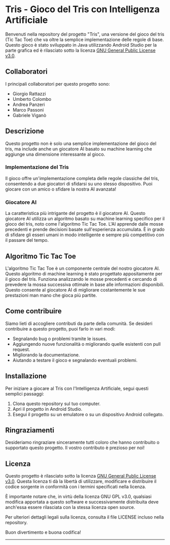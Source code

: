 # Tris - Gioco del Tris con Intelligenza Artificiale

Benvenuti nella repository del progetto "Tris", una versione del gioco del tris (Tic Tac Toe) che va oltre la semplice implementazione delle regole di base. Questo gioco è stato sviluppato in Java utilizzando Android Studio per la parte grafica ed è rilasciato sotto la licenza [GNU General Public License v3.0](https://opensource.org/licenses/GPL-3.0).

## Collaboratori

I principali collaboratori per questo progetto sono:

- Giorgio Rattazzi 
- Umberto Colombo 
- Andrea Panzeri
- Marco Passoni
- Gabriele Viganò

## Descrizione

Questo progetto non è solo una semplice implementazione del gioco del tris, ma include anche un giocatore AI basato su machine learning che aggiunge una dimensione interessante al gioco. 

### Implementazione del Tris

Il gioco offre un'implementazione completa delle regole classiche del tris, consentendo a due giocatori di sfidarsi su uno stesso dispositivo. Puoi giocare con un amico o sfidare la nostra AI avanzata!

### Giocatore AI

La caratteristica più intrigante del progetto è il giocatore AI. Questo giocatore AI utilizza un algoritmo basato su machine learning specifico per il gioco del tris, noto come l'algoritmo Tic Tac Toe. L'AI apprende dalle mosse precedenti e prende decisioni basate sull'esperienza accumulata. È in grado di sfidare gli esseri umani in modo intelligente e sempre più competitivo con il passare del tempo.

## Algoritmo Tic Tac Toe

L'algoritmo Tic Tac Toe è un componente centrale del nostro giocatore AI. Questo algoritmo di machine learning è stato progettato appositamente per il gioco del tris. Funziona analizzando le mosse precedenti e cercando di prevedere la mossa successiva ottimale in base alle informazioni disponibili. Questo consente al giocatore AI di migliorare costantemente le sue prestazioni man mano che gioca più partite.

## Come contribuire

Siamo lieti di accogliere contributi da parte della comunità. Se desideri contribuire a questo progetto, puoi farlo in vari modi:

- Segnalando bug o problemi tramite le issues.
- Aggiungendo nuove funzionalità o migliorando quelle esistenti con pull request.
- Migliorando la documentazione.
- Aiutando a testare il gioco e segnalando eventuali problemi.

## Installazione

Per iniziare a giocare al Tris con l'Intelligenza Artificiale, segui questi semplici passaggi:

1. Clona questo repository sul tuo computer.
2. Apri il progetto in Android Studio.
3. Esegui il progetto su un emulatore o su un dispositivo Android collegato.

## Ringraziamenti

Desideriamo ringraziare sinceramente tutti coloro che hanno contribuito o supportato questo progetto. Il vostro contributo è prezioso per noi!

## Licenza

Questo progetto è rilasciato sotto la licenza [GNU General Public License v3.0](https://opensource.org/licenses/GPL-3.0). Questa licenza ti dà la libertà di utilizzare, modificare e distribuire il codice sorgente in conformità con i termini specificati nella licenza.

È importante notare che, in virtù della licenza GNU GPL v3.0, qualsiasi modifica apportata a questo software e successivamente distribuita deve anch'essa essere rilasciata con la stessa licenza open source.

Per ulteriori dettagli legali sulla licenza, consulta il file LICENSE incluso nella repository.

Buon divertimento e buona codifica!

---
